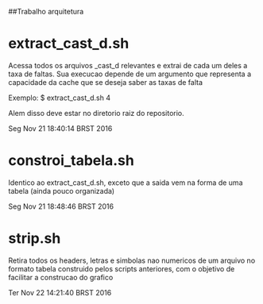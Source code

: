 ##Trabalho arquitetura

# extract\_cast\_d.sh
Acessa todos os arquivos \_cast\_d relevantes e extrai de cada um deles a taxa de faltas. Sua execucao depende de um argumento que representa a capacidade da cache que se deseja saber as taxas de falta

Exemplo:
$ extract\_cast\_d.sh 4

Alem disso deve estar no diretorio raiz do repositorio.

Seg Nov 21 18:40:14 BRST 2016

# constroi\_tabela.sh

Identico ao extract\_cast\_d.sh, exceto que a saida vem na forma de uma tabela (ainda pouco organizada)

Seg Nov 21 18:48:46 BRST 2016

# strip.sh

Retira todos os headers, letras e simbolas nao numericos de um arquivo no formato tabela construido pelos scripts anteriores, com o objetivo de facilitar a construcao do grafico


Ter Nov 22 14:21:40 BRST 2016
